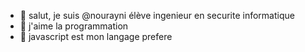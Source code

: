 - 👋 salut, je suis @nourayni élève ingenieur en securite informatique
- 👀 j'aime la programmation 
- 🌱 javascript est mon langage prefere


<!---
nourayni/nourayni is a ✨ special ✨ repository because its `README.md` (this file) appears on your GitHub profile.
You can click the Preview link to take a look at your changes.
--->
